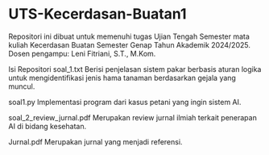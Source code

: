 # UTS-Kecerdasan-Buatan1

Repositori ini dibuat untuk memenuhi tugas Ujian Tengah Semester mata kuliah Kecerdasan Buatan Semester Genap Tahun Akademik 2024/2025. Dosen pengampu: Leni Fitriani, S.T., M.Kom.

Isi Repositori
soal_1.txt
Berisi penjelasan sistem pakar berbasis aturan logika untuk mengidentifikasi jenis hama tanaman berdasarkan gejala yang muncul. 

soal1.py
Implementasi program dari kasus petani yang ingin sistem AI.

soal_2_review_jurnal.pdf
Merupakan review jurnal ilmiah terkait penerapan AI di bidang kesehatan.

Jurnal.pdf
Merupakan jurnal yang menjadi referensi.
